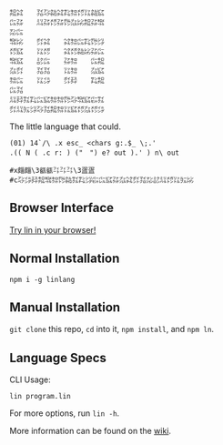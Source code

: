 ```
㌕㌶　　㍃㌂㌚㌶㌠㌗㍌㍑㌚㌮
㌭㌲　　㍊㌲㍌㌲㌙㌴㍖㌕㌲㌖
㍇㌭　　　　　　　　　　　　
㌖㍖　　㌽㌶　　㌶㌗㌭㌠㌙㌡
㍌㌮　　㍑㍌　　㌶㍌㌚㍖㌲㌭
㌖㌮　　㍈㌭　　㌲㌗　　㌭㌕
㌴㌽　　㍃㍃　　㍑㌗　　㌴㌮
㌗㌭　　㍑㌄　　㌽㌇　　㌠㌕
㌭㍃　　　　　　　　　　　　
㍊㌇㌟㌠㌭㌮㌗㌗㌙㌂㌖㌮㌫㌟
㌽㍊㍔㌡㌂㍃㌕㌗㍑㌮㍌㌴㍌㌄
```

The little language that could.

```
(01) 14`/\ .x esc_ <chars g:.$_ \;.'
.(( N ( .c r: ) ("　") e? out ).' ) n\ out

#x㿳㿳\3㼳㼳㌳㌳㌳\3㿿㿿
#c㌂㌄㌇㌕㌖㌗㌙㌚㌟㌠㌡㌫㌭㌮㌲㌴㌶㌽㍃㍇㍈㍊㍌㍑㍔㍖
```

## Browser Interface

[Try lin in your browser!](https://replit.com/@molarmanful/try-lin)

## Normal Installation

    npm i -g linlang

## Manual Installation

`git clone` this repo, `cd` into it, `npm install`, and `npm ln`.

## Language Specs

CLI Usage:

    lin program.lin

For more options, run `lin -h`.

More information can be found on the [wiki](https://github.com/molarmanful/lin/wiki).